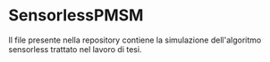 # SensorlessPMSM
Il file presente nella repository contiene la simulazione dell'algoritmo sensorless trattato nel lavoro di tesi.
